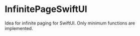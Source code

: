 # InfinitePageSwiftUI
Idea for infinite paging for SwiftUI. Only minimum functions are implemented.
